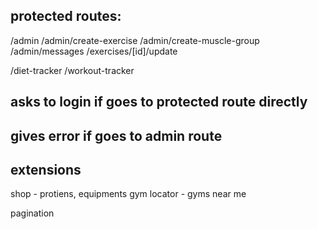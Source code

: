 ## protected routes:

/admin
/admin/create-exercise
/admin/create-muscle-group
/admin/messages
/exercises/[id]/update

/diet-tracker
/workout-tracker

## asks to login if goes to protected route directly
## gives error if goes to admin route

## extensions

shop - protiens, equipments
gym locator - gyms near me

pagination